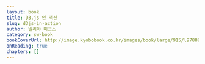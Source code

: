 ```yaml
---
layout: book
title: D3.js 인 액션
slug: d3js-in-action
author: 일리야 미크스
category: sw-book
bookCoverUrl: http://image.kyobobook.co.kr/images/book/large/915/l9788968482915.jpg
onReading: true
chapters: []
---
```

